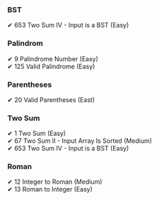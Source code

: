 ### BST
&#10004; 653 Two Sum IV - Input is a BST (Easy)<br/>

### Palindrom
&#10004; 9 Palindrome Number (Easy) <br/>
&#10004; 125 Valid Palindrome (Easy) <br/>

### Parentheses
&#10004; 20 Valid Parentheses (East) <br/>

### Two Sum
&#10004; 1 Two Sum (Easy) <br/>
&#10004; 67 Two Sum II - Input Array Is Sorted (Medium)<br/>
&#10004; 653 Two Sum IV - Input is a BST (Easy)<br/>

### Roman
&#10004; 12 Integer to Roman (Medium)<br/>
&#10004; 13 Roman to Integer (Easy)<br/>